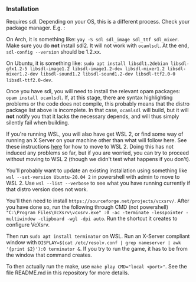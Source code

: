 ### Installation

Requires sdl. Depending on your OS, this is a different process. Check your package manager. E.g. :

On Arch, it is something like: `yay -S sdl sdl_image sdl_ttf sdl_mixer`. Make sure you do **not** install sdl2. It will not work with `ocamlsdl`. At the end, `sdl-config --version` should be 1.2.xx.

On Ubuntu, it is something like: `sudo apt install libsdl1.2debian libsdl-gfx1.2-5 libsdl-image1.2 libsdl-image1.2-dev libsdl-mixer1.2 libsdl-mixer1.2-dev libsdl-sound1.2 libsdl-sound1.2-dev libsdl-ttf2.0-0 libsdl-ttf2.0-dev`.

Once you have sdl, you will need to install the relevant opam packages: `opam install ocamlsdl`. If, at this stage, there are syntax highlighting problems or the code does not compile, this probably means that the distro package list above is incomplete. In that case, `ocamlsdl` will build, but it will **not** notify you that it lacks the necessary depends, and will thus simply silently fail when building.

If you're running WSL, you will also have get WSL 2, or find some way of running an X Server on your machine other than what will follow here. See these instructions [here](https://docs.microsoft.com/en-gb/windows/wsl/install-win10) for how to move to WSL 2. Doing this has not induced any problems so far, but if you are worried, you can try to proceed without moving to WSL 2 (though we didn't test what happens if you don't).

You'll probably want to update an existing installation using something like `wsl --set-version Ubuntu-20.04 2` in powershell with admin to move to WSL 2. Use `wsl --list --verbose` to see what you have running currently if that distro version does not work.

You'll then need to install `https://sourceforge.net/projects/vcxsrv/`. After you have done so, run the following through CMD (not powershell) `"C:\Program Files\VcXsrv\vcxsrv.exe" :0 -ac -terminate -lesspointer -multiwindow -clipboard -wgl -dpi auto`. Run the shortcut it creates to configure VcXsrv.

Then run `sudo apt install terminator` on WSL. Run an X-Server compliant window with `DISPLAY=$(cat /etc/resolv.conf | grep nameserver | awk '{print $2}'):0 terminator &`. If you try to run the game, it has to be from the window that command creates.

To then actually run the make, use `make play CMD="local <port>"`. See the file README.md in this repository for more details.